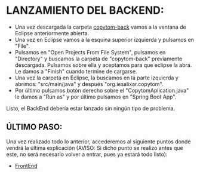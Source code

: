 # LANZAMIENTO DEL BACKEND:
- Una vez descargada la carpeta [copytom-back](https://github.com/HunterExon/Proyecto-DAW-Copytom-Papeleria/tree/master/Copytom_Project/src/copytom-back) vamos a la ventana de Eclipse anteriormente abierta.
- Una vez en Eclipse vamos a la esquina superior izquierda y pulsamos en "File".
- Pulsamos en "Open Projects From File System", pulsamos en "Directory" y buscamos la carpeta de "copytom-back" previamente descargada. Pulsamos sobre ella y aceptamos para que eclipse la abra. Le damos a "Finish" cuando termine de cargarse.
- Una vez la carpeta en Eclipse, la buscamos en la parte izquierda y abrimos: "src/main/java" y después "org.iesalixar.copytom".
- Por último pulsamos botón derecho sobre el "CopytomAplication.java" le damos a "Run as" y por último pulsamos en "Spring Boot App".

Listo, el BackEnd debería estar lanzado sin ningún tipo de problema.


## ÚLTIMO PASO:
Una vez realizado todo lo anterior, accederemos al siguiente puntos donde vendrá la última explicación (AVISO: Si dicho punto se realizo antes que este, no será necesario volver a entrar, pues ya estará todo listo):
  - [FrontEnd](https://github.com/HunterExon/Proyecto-DAW-Copytom-Papeleria/tree/master/Copytom_Project/src/copytom-front)
